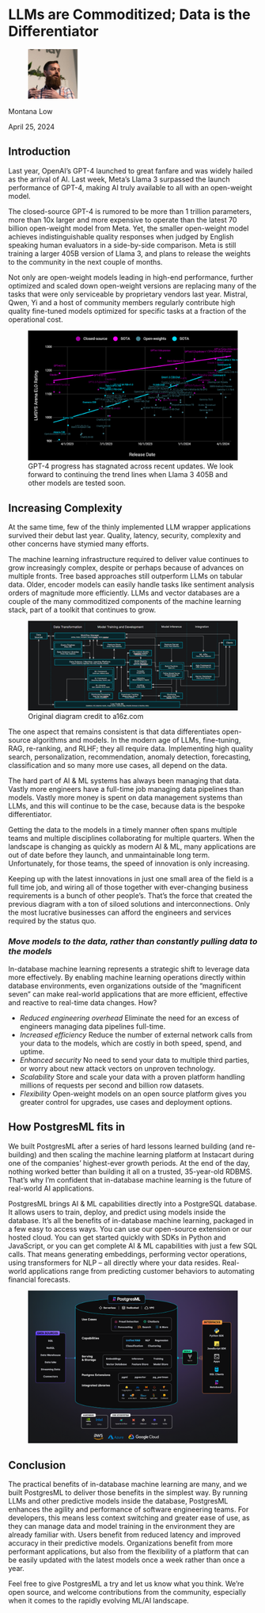 # LLMs are Commoditized; Data is the Differentiator

<div align="left">

<figure><img src=".gitbook/assets/montana.jpg" alt="Author" width="100"><figcaption></figcaption></figure>

</div>

Montana Low

April 25, 2024

## Introduction

Last year, OpenAI’s GPT-4 launched to great fanfare and was widely hailed as the arrival of AI. Last week, Meta’s Llama 3 surpassed the launch performance of GPT-4, making AI truly available to all with an open-weight model.

The closed-source GPT-4 is rumored to be more than 1 trillion parameters, more than 10x larger and more expensive to operate than the latest 70 billion open-weight model from Meta. Yet, the smaller open-weight model achieves indistinguishable quality responses when judged by English speaking human evaluators in a side-by-side comparison. Meta is still training a larger 405B version of Llama 3, and plans to release the weights to the community in the next couple of months.

Not only are open-weight models leading in high-end performance, further optimized and scaled down open-weight versions are replacing many of the tasks that were only serviceable by proprietary vendors last year. Mistral, Qwen, Yi and a host of community members regularly contribute high quality fine-tuned models optimized for specific tasks at a fraction of the operational cost.

<figure><img src=".gitbook/assets/open-weight-models.png"><figcaption>GPT-4 progress has stagnated across recent updates. We look forward to continuing the trend lines when Llama 3 405B and other models are tested soon.</figcaption></figure>

## Increasing Complexity

At the same time, few of the thinly implemented LLM wrapper applications survived their debut last year. Quality, latency, security, complexity and other concerns have stymied many efforts.

The machine learning infrastructure required to deliver value continues to grow increasingly complex, despite or perhaps because of advances on multiple fronts. Tree based approaches still outperform LLMs on tabular data. Older, encoder models can easily handle tasks like sentiment analysis orders of magnitude more efficiently. LLMs and vector databases are a couple of the many commoditized components of the machine learning stack, part of a toolkit that continues to grow.

<figure><img src=".gitbook/assets/machine-learning-platform.png"><figcaption>Original diagram credit to a16z.com</figcaption></figure>

The one aspect that remains consistent is that data differentiates open-source algorithms and models. In the modern age of LLMs, fine-tuning, RAG, re-ranking, and RLHF; they all require data. Implementing high quality search, personalization, recommendation, anomaly detection, forecasting, classification and so many more use cases, all depend on the data.

The hard part of AI & ML systems has always been managing that data. Vastly more engineers have a full-time job managing data pipelines than models. Vastly more money is spent on data management systems than LLMs, and this will continue to be the case, because data is the bespoke differentiator.

Getting the data to the models in a timely manner often spans multiple teams and multiple disciplines collaborating for multiple quarters. When the landscape is changing as quickly as modern AI & ML, many applications are out of date before they launch, and unmaintainable long term. Unfortunately, for those teams, the speed of innovation is only increasing.

Keeping up with the latest innovations in just one small area of the field is a full time job, and wiring all of those together with ever-changing business requirements is a bunch of other people’s. That’s the force that created the previous diagram with a ton of siloed solutions and interconnections. Only the most lucrative businesses can afford the engineers and services required by the status quo.

### _Move models to the data, rather than constantly pulling data to the models_

In-database machine learning represents a strategic shift to leverage data more effectively. By enabling machine learning operations directly within database environments, even organizations outside of the “magnificent seven” can make real-world applications that are more efficient, effective and reactive to real-time data changes. How?

- *Reduced engineering overhead* Eliminate the need for an excess of engineers managing data pipelines full-time.
- *Increased efficiency* Reduce the number of external network calls from your data to the models, which are costly in both speed, spend, and uptime.
- *Enhanced security* No need to send your data to multiple third parties, or worry about new attack vectors on unproven technology.
- *Scalability* Store and scale your data with a proven platform handling millions of requests per second and billion row datasets.
- *Flexibility* Open-weight models on an open source platform gives you greater control for upgrades, use cases and deployment options.

## How PostgresML fits in
We built PostgresML after a series of hard lessons learned building (and re-building) and then scaling the machine learning platform at Instacart during one of the companies’ highest-ever growth periods. At the end of the day, nothing worked better than building it all on a trusted, 35-year-old RDBMS. That’s why I’m confident that in-database machine learning is the future of real-world AI applications.

PostgresML brings AI & ML capabilities directly into a PostgreSQL database. It allows users to train, deploy, and predict using models inside the database. It’s all the benefits of in-database machine learning, packaged in a few easy to access ways. You can use our open-source extension or our hosted cloud. You can get started quickly with SDKs in Python and JavaScript, or you can get complete AI & ML capabilities with just a few SQL calls. That means generating embeddings, performing vector operations, using transformers for NLP – all directly where your data resides.   Real-world applications range from predicting customer behaviors to automating financial forecasts.

<figure><img src=".gitbook/assets/landscape.png"></figure>

## Conclusion
The practical benefits of in-database machine learning are many, and we built PostgresML to deliver those benefits in the simplest way. By running LLMs and other predictive models inside the database, PostgresML enhances the agility and performance of software engineering teams. For developers, this means less context switching and greater ease of use, as they can manage data and model training in the environment they are already familiar with. Users benefit from reduced latency and improved accuracy in their predictive models. Organizations benefit from more performant applications, but also from the flexibility of a platform that can be easily updated with the latest models once a week rather than once a year.

Feel free to give PostgresML a try and let us know what you think. We’re open source, and welcome contributions from the community, especially when it comes to the rapidly evolving ML/AI landscape.

